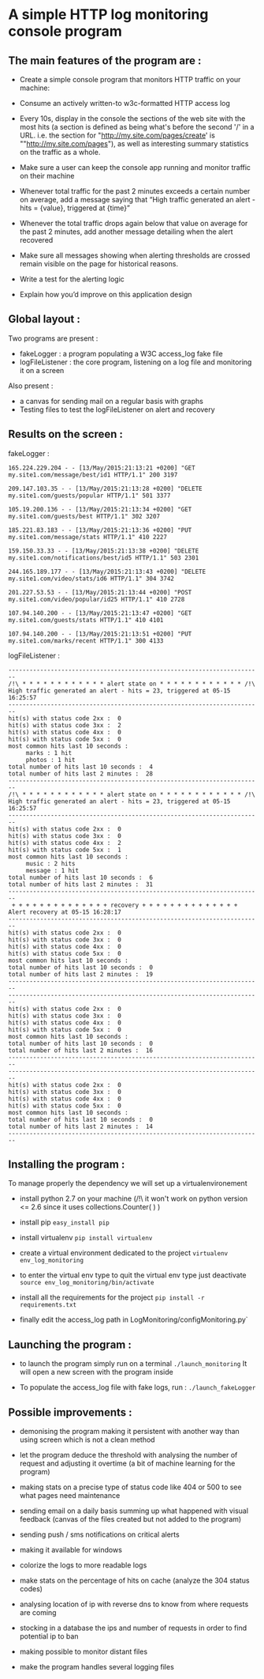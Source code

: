 A simple HTTP log monitoring console program
============================================

The main features of the program are :
--------------------------------------

* Create a simple console program that monitors HTTP traffic on your machine:

* Consume an actively written-to w3c-formatted HTTP access log

* Every 10s, display in the console the sections of the web site with the most hits (a section is defined as being
what's before the second '/' in a URL. i.e. the section for "http://my.site.com/pages/create' is
""http://my.site.com/pages"), as well as interesting summary statistics on the traffic as a whole.

* Make sure a user can keep the console app running and monitor traffic on their machine

* Whenever total traffic for the past 2 minutes exceeds a certain
number on average, add a message saying that “High traffic
generated an alert - hits = {value}, triggered at {time}”

* Whenever the total traffic drops again below that value on average
for the past 2 minutes, add another message detailing when
the alert recovered

* Make sure all messages showing when alerting thresholds are
crossed remain visible on the page for historical reasons.

* Write a test for the alerting logic

* Explain how you’d improve on this application design


Global layout :
---------------

Two programs are present :
- fakeLogger : a program populating a W3C access_log fake file
- logFileListener : the core program, listening on a log file and monitoring it on a screen

Also present :
- a canvas for sending mail on a regular basis with graphs
- Testing files to test the logFileListener on alert and recovery


Results on the screen :
-----------------------

fakeLogger :

```
165.224.229.204 - - [13/May/2015:21:13:21 +0200] "GET my.site1.com/message/best/id1 HTTP/1.1" 200 3197

209.147.103.35 - - [13/May/2015:21:13:28 +0200] "DELETE my.site1.com/guests/popular HTTP/1.1" 501 3377

105.19.200.136 - - [13/May/2015:21:13:34 +0200] "GET my.site1.com/guests/best HTTP/1.1" 302 3207

185.221.83.183 - - [13/May/2015:21:13:36 +0200] "PUT my.site1.com/message/stats HTTP/1.1" 410 2227

159.150.33.33 - - [13/May/2015:21:13:38 +0200] "DELETE my.site1.com/notifications/best/id5 HTTP/1.1" 503 2301

244.165.189.177 - - [13/May/2015:21:13:43 +0200] "DELETE my.site1.com/video/stats/id6 HTTP/1.1" 304 3742

201.227.53.53 - - [13/May/2015:21:13:44 +0200] "POST my.site1.com/video/popular/id25 HTTP/1.1" 410 2728

107.94.140.200 - - [13/May/2015:21:13:47 +0200] "GET my.site1.com/guests/stats HTTP/1.1" 410 4101

107.94.140.200 - - [13/May/2015:21:13:51 +0200] "PUT my.site1.com/marks/recent HTTP/1.1" 300 4133
```

logFileListener :

```
------------------------------------------------------------------------
/!\ * * * * * * * * * * * * alert state on * * * * * * * * * * * * /!\
High traffic generated an alert - hits = 23, triggered at 05-15 16:25:57
------------------------------------------------------------------------
hit(s) with status code 2xx :  0
hit(s) with status code 3xx :  2
hit(s) with status code 4xx :  0
hit(s) with status code 5xx :  0
most common hits last 10 seconds :
     marks : 1 hit
     photos : 1 hit
total number of hits last 10 seconds :  4
total number of hits last 2 minutes :  28
------------------------------------------------------------------------
/!\ * * * * * * * * * * * * alert state on * * * * * * * * * * * * /!\
High traffic generated an alert - hits = 23, triggered at 05-15 16:25:57
------------------------------------------------------------------------
hit(s) with status code 2xx :  0
hit(s) with status code 3xx :  0
hit(s) with status code 4xx :  2
hit(s) with status code 5xx :  1
most common hits last 10 seconds :
     music : 2 hits
     message : 1 hit
total number of hits last 10 seconds :  6
total number of hits last 2 minutes :  31
------------------------------------------------------------------------
 + + + + + + + + + + + + + + recovery + + + + + + + + + + + + + +
Alert recovery at 05-15 16:28:17
------------------------------------------------------------------------
hit(s) with status code 2xx :  0
hit(s) with status code 3xx :  0
hit(s) with status code 4xx :  0
hit(s) with status code 5xx :  0
most common hits last 10 seconds :
total number of hits last 10 seconds :  0
total number of hits last 2 minutes :  19
------------------------------------------------------------------------
------------------------------------------------------------------------
hit(s) with status code 2xx :  0
hit(s) with status code 3xx :  0
hit(s) with status code 4xx :  0
hit(s) with status code 5xx :  0
most common hits last 10 seconds :
total number of hits last 10 seconds :  0
total number of hits last 2 minutes :  16
------------------------------------------------------------------------
------------------------------------------------------------------------
hit(s) with status code 2xx :  0
hit(s) with status code 3xx :  0
hit(s) with status code 4xx :  0
hit(s) with status code 5xx :  0
most common hits last 10 seconds :
total number of hits last 10 seconds :  0
total number of hits last 2 minutes :  14
------------------------------------------------------------------------
```



Installing the program :
------------------------
To manage properly the dependency we will set up a virtualenvironement

* install python 2.7 on your machine (/!\ it won't work on python version <= 2.6 since it uses collections.Counter( ) )

* install pip
`easy_install pip`

* install virtualenv
`pip install virtualenv`

* create a virtual environment dedicated to the project
`virtualenv env_log_monitoring`

* to enter the virtual env type to quit the virtual env type just deactivate
`source env_log_monitoring/bin/activate`

* install all the requirements for the project
`pip install -r requirements.txt`

* finally edit the access_log path in LogMonitoring/configMonitoring.py`


Launching the program :
----------------------

* to launch the program simply run on a terminal
`./launch_monitoring`
It will open a new screen with the program inside

* To populate the access_log file with fake logs, run :
`./launch_fakeLogger`


Possible improvements :
-----------------------

* demonising the program making it persistent with another way than using screen which is not a clean method

* let the program deduce the threshold with analysing the number of request and
adjusting it overtime (a bit of machine learning for the program)

* making stats on a precise type of status code like 404 or 500 to see what pages need
maintenance

* sending email on a daily basis summing up what happened with visual feedback
(canvas of the files created but not added to the program)

* sending push / sms notifications on critical alerts

* making it available for windows

* colorize the logs to more readable logs

* make stats on the percentage of hits on cache (analyze the 304 status codes)

* analysing location of ip with reverse dns to know from where requests are coming

* stocking in a database the ips and number of requests in order to find potential ip to ban

* making possible to monitor distant files

* make the program handles several logging files
